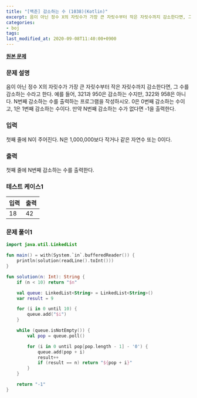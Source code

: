 ```yaml
---
title: "[백준] 감소하는 수 (1038)(Kotlin)"
excerpt: 음이 아닌 정수 X의 자릿수가 가장 큰 자릿수부터 작은 자릿수까지 감소한다면, 그 수를 감소하는 수라고 한다. 예를 들어, 321과 950은 감소하는 수지만, 322와 958은 아니다. N번째 감소하는 수를 출력하는 프로그램을 작성하시오. 0은 0번째 감소하는 수이고, 1은 1번째 감소하는 수이다. 만약 N번째 감소하는 수가 없다면 -1을 출력한다.
categories:
- boj
tags:
last_modified_at: 2020-09-08T11:40:00+0900
---
```


**[원본 문제](https://www.acmicpc.net/problem/1038)**

### 문제 설명

음이 아닌 정수 X의 자릿수가 가장 큰 자릿수부터 작은 자릿수까지 감소한다면, 그 수를 감소하는 수라고 한다. 예를 들어, 321과 950은 감소하는 수지만, 322와 958은 아니다. N번째 감소하는 수를 출력하는 프로그램을 작성하시오. 0은 0번째 감소하는 수이고, 1은 1번째 감소하는 수이다. 만약 N번째 감소하는 수가 없다면 -1을 출력한다.


### 입력

첫째 줄에 N이 주어진다. N은 1,000,000보다 작거나 같은 자연수 또는 0이다.

### 출력

첫째 줄에 N번째 감소하는 수를 출력한다.

### 테스트 케이스1

|입력|출력|
|-----|-----|
|18|42|

### 문제 풀이1 
```kotlin
import java.util.LinkedList

fun main() = with(System.`in`.bufferedReader()) {
    println(solution(readLine().toInt()))
}

fun solution(n: Int): String {
    if (n < 10) return "$n"

    val queue: LinkedList<String> = LinkedList<String>()
    var result = 9

    for (i in 0 until 10) {
        queue.add("$i")
    }

    while (queue.isNotEmpty()) {
        val pop = queue.poll()

        for (i in 0 until pop[pop.length - 1] - '0') {
            queue.add(pop + i)
            result++
            if (result == n) return "${pop + i}"
        }
    }

    return "-1"
}
```

